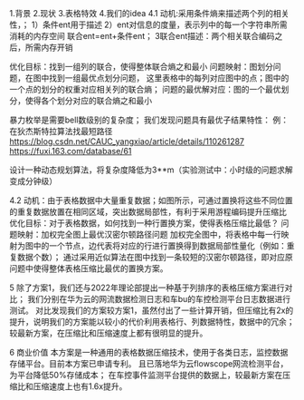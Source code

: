 1.背景
2.现状
3.表格特效
4.我们的idea
4.1 
动机:采用条件熵来描述两个列的相关性，；
1）条件ent用于描述 
2）ent对信息的度量，表示列中的每一个字符串所需消耗的内存空间
联合ent=ent+条件ent；
3联合ent描述：两个相关联合编码之后，所需内存开销


优化目标：找到一组列的联合，使得整体联合熵之和最小
问题映射：图划分问题，在图中找到一组最优点划分问题，
这里表格中的每列对应图中的点；图中的一个点的划分的权重对应相关列的联合熵；
问题的最优解对应：图的一个最优划分，使得各个划分对应的联合熵之和最小

暴力枚举是需要bell数级别的复杂度；
我们发现问题具有最优子结果特性：
例：在狄杰斯特拉算法找最短路径
https://blog.csdn.net/CAUC_yangxiao/article/details/110261287
https://fuxi.163.com/database/61

设计一种动态规划算法，将复杂度降低为3**m（实验测试中：小时级的问题求解变成分钟级）

4.2 
动机：由于表格数据中大量重复数据；如图所示，可通过置换将这些不同位置的重复数据放置在相同区域，突出数据局部性，有利于采用游程编码提升压缩比
优化目标：对于表格数据，如何找到一种行置换方案，使得表格压缩比最低？
问题映射：加权完全图上最优汉密尔顿路径问题
加权完全图中，将表格中每一行映射为图中的一个节点，边代表将对应的行进行置换得到数据局部性量化（例如：重复数据个数）；
通过采用近似算法在图中找到一条较短的汉密尔顿路径，即对应原问题中使得整体表格压缩比最优的置换方案。

5 除了方案1，我们还与2022年理论部提出一种基于列排序的表格压缩方案进行对比；
 我们分别在华为云的网流数据检测日志和车bu的车控检测平台日志数据进行测试。
对比发现我们的方案较方案1，虽然付出了一些计算开销，但压缩比有2x的提升，说明我们的方案能以较小的代价利用表格行、列数据特性，数据中的冗余；
较最新方案，在压缩比和压缩速度上都有很明显的提升。

6 商业价值
本方案是一种通用的表格数据压缩技术，使用于各类日志，监控数据存储平台。目前本方案已申请专利。
且已落地华为云flowscope网流检测平台，为平台降低50%存储成本；
在车控事件监测平台提供的数据上，较最新方案在压缩比和压缩速度上也有1.6x提升。



